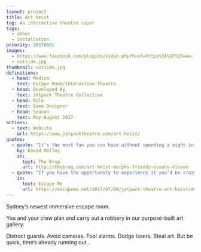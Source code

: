 ```yaml
---
layout: project
title: Art Heist
tag: An interactive theatre caper
tags:
  - other
  - installation
priority: 20170601
images:
  - https://www.facebook.com/plugins/video.php?href=https%3A%2F%2Fwww.facebook.com%2FJetpackTheatre%2Fvideos%2F1038102896289787%2F&show_text=0
  - outside.jpg
thumbnail: outside.jpg
definitions:
  - head: Medium
    text: Escape Room/Interactive Theatre
  - head: Developed By
    text: Jetpack Theatre Collective
  - head: Role
    text: Game Designer
  - head: Season
    text: May-August 2017
actions:
  - text: Website
    url: https://www.jetpacktheatre.com/art-heist/
quotes:
  - quote: "It’s the most fun you can have without spending a night in jail."
    by: David Molloy
    in:
      text: The Brag
      url: http://thebrag.com/art-heist-morphs-friends-oceans-eleven
  - quote: "If you have the opportunity to experience it you’d be crazy not to."
    in:
      text: Escape Me
      url: https://escapeme.net/2017/07/09/jetpack-theatre-art-heist/#more-276
---
```

Sydney’s newest immersive escape room.

You and your crew plan and carry out a robbery in our purpose-built art gallery.

Distract guards. Avoid cameras. Fool alarms. Dodge lasers. Steal art.
But be quick, time’s already running out…
